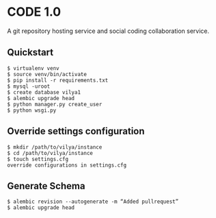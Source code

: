 CODE 1.0
========

A git repository hosting service and social coding collaboration service.

Quickstart
----------

```
$ virtualenv venv
$ source venv/bin/activate
$ pip install -r requirements.txt
$ mysql -uroot
$ create database vilya1
$ alembic upgrade head
$ python manager.py create_user
$ python wsgi.py
```

Override settings configuration
-------------------------------

```
$ mkdir /path/to/vilya/instance
$ cd /path/to/vilya/instance
$ touch settings.cfg
override configurations in settings.cfg
```

Generate Schema
---------------

```
$ alembic revision --autogenerate -m “Added pullrequest”
$ alembic upgrade head
```

